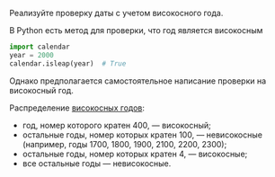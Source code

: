 Реализуйте проверку даты с учетом високосного года.

В Python есть метод для проверки, что год является високосным

```python
import calendar
year = 2000
calendar.isleap(year)  # True
```
Однако предполагается самостоятельное написание проверки на високосный год. 

Распределение [високосных годов](https://ru.wikipedia.org/wiki/Високосный_год#Григорианский_календарь):

* год, номер которого кратен 400, — високосный;
* остальные годы, номер которых кратен 100, — невисокосные (например, годы 1700, 1800, 1900, 2100, 2200, 2300);
* остальные годы, номер которых кратен 4, — високосные;
* все остальные годы — невисокосные.
